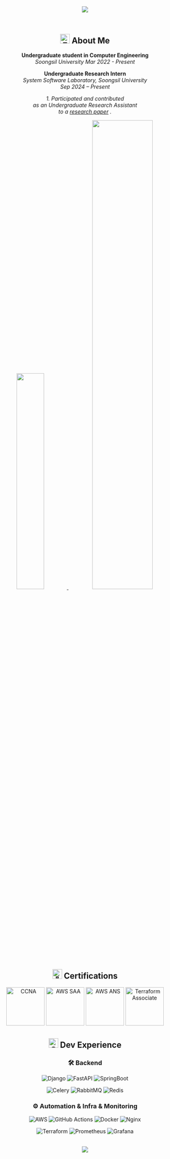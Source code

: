 <header>
  <div align="center">
    <img src="https://capsule-render.vercel.app/api?type=waving&height=300&color=gradient&customColorList=4&text=UIJONG%20YANG&fontAlign=39&textBg=false">
  </div>
</header>

<div align="center">
  <h2>
    <img src="https://raw.githubusercontent.com/Tarikul-Islam-Anik/Animated-Fluent-Emojis/master/Emojis/Hand%20gestures/Eyes.png" alt="Eyes" width="25" height="25" /> About Me
  </h2>
  
  <div align="center">

**Undergraduate student in Computer Engineering**  
_Soongsil University_
_Mar 2022 - Present_

**Undergraduate Research Intern**  
_System Software Laboratory, Soongsil University_  
_Sep 2024 – Present_

_1. Participated and contributed_  
_as an Undergraduate Research Assistant_  
_to a [research paper](https://ocean.kisti.re.kr/IS_mvpopo213L.do?ResultTotalCNT=109&pageNo=1&pageSize=10&method=view&acnCn1=&poid=sighlt&kojic=OOGHAK&sVnc=y2024m10a&id=8&setId=&iTableId=&iDocId=&sFree=&pQuery=%28kojic%3AOOGHAK%29+AND+%28voliss_ctrl_no%3Ay2024m10a%29)
._

  </div>
  
  <p>
    <a href="https://github.com/anuraghazra/github-readme-stats">
        <img src="https://github-readme-stats.vercel.app/api/top-langs/?username=Scanf-s&layout=donut&show_icons=true&theme=material-palenight&hide_border=true&bg_color=20232a&icon_color=58A6FF&text_color=fff&title_color=58A6FF&count_private=true&exclude_repo=XV6&hide=HTML,C,Javascript,CSS,Makefile,jupyter%20notebook" width=38% />
    </a>    
    <a href="https://github.com/anuraghazra/github-readme-stats">
      <img src="https://github-readme-stats.vercel.app/api?username=Scanf-s&show_icons=true&theme=material-palenight&hide_border=true&bg_color=20232a&icon_color=58A6FF&text_color=fff&title_color=58A6FF&count_private=true" width=56% />
    </a>
  </p>
  
  <h2>
    <img src="https://raw.githubusercontent.com/Tarikul-Islam-Anik/Animated-Fluent-Emojis/master/Emojis/Objects/Scroll.png" alt="📜" width="25" height="25" /> Certifications
  </h2>
  <p>
    <img src="https://github.com/user-attachments/assets/62c90eec-b25f-47ee-8538-1d32c082e55a" width="100" height="100" title="CCNA" alt="CCNA"/>
    <img src="https://github.com/user-attachments/assets/0597dc25-d9a2-47ca-a802-f40f7ffab19b" width="100" height="100" title="AWS SAA" alt="AWS SAA"/> 
    <img src="https://github.com/user-attachments/assets/c9d2f8ee-376e-4cbe-a42b-149647a05de5" width="100" height="100" title="AWS ANS" alt="AWS ANS"/>
    <img src="https://github.com/user-attachments/assets/3590c830-9fb4-4c57-bb4b-00165f8a7b2c" width="100" height="100" title="Terraform" alt="Terraform Associate"/>
  </p>

  <h2>
     <img src="https://raw.githubusercontent.com/Tarikul-Islam-Anik/Animated-Fluent-Emojis/master/Emojis/Travel%20and%20places/Comet.png" alt="Comet" width="25" height="25" /> Dev Experience
  </h2>

  <h3>🛠️ Backend</h3>
  
![Django](https://img.shields.io/badge/Django-092E20?style=flat-square&logo=django&logoColor=white)
![FastAPI](https://img.shields.io/badge/FastAPI-009688?style=flat-square&logo=fastapi&logoColor=white)
![SpringBoot](https://img.shields.io/badge/SpringBoot-6DB33F?style=flat-square&logo=springboot&logoColor=white)

![Celery](https://img.shields.io/badge/Celery-37814A?style=flat-square&logo=celery&logoColor=white)
![RabbitMQ](https://img.shields.io/badge/RabbitMQ-FF6600?style=flat-square&logo=rabbitmq&logoColor=white)
![Redis](https://img.shields.io/badge/Redis-DC382D?style=flat-square&logo=redis&logoColor=white)
  
  <h3>⚙️ Automation & Infra & Monitoring</h3>
    
![AWS](https://img.shields.io/badge/AWS-232F3E?style=flat-square&logo=amazon-aws&logoColor=white)
![GitHub Actions](https://img.shields.io/badge/GitHub_Actions-2088FF?style=flat-square&logo=github-actions&logoColor=white)
![Docker](https://img.shields.io/badge/Docker-2496ED?style=flat-square&logo=docker&logoColor=white)
![Nginx](https://img.shields.io/badge/Nginx-009639?style=flat-square&logo=nginx&logoColor=white)
    
![Terraform](https://img.shields.io/badge/Terraform-7B42BC?style=flat-square&logo=terraform&logoColor=white)
![Prometheus](https://img.shields.io/badge/Prometheus-E6522C?style=flat-square&logo=prometheus&logoColor=white)
![Grafana](https://img.shields.io/badge/Grafana-F46800?style=flat-square&logo=grafana&logoColor=white)
  
  <br>
  <img src="https://capsule-render.vercel.app/api?type=waving&color=gradient&customColorList=4&height=120&animation=fadeIn&section=footer&fontAlign=70">
</div>

